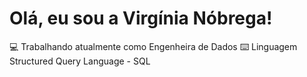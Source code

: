 # Olá, eu sou a Virgínia Nóbrega!

💻 Trabalhando atualmente como Engenheira de Dados
⌨️ Linguagem Structured Query Language - SQL




